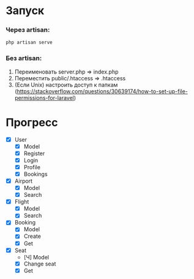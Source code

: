 # Запуск
### Через artisan:
```bash
php artisan serve
```

### Без artisan:
1. Переименовать server.php => index.php
2. Переместить public/.htaccess => .htaccess
3. (Если Unix) настроить доступ к папкам (https://stackoverflow.com/questions/30639174/how-to-set-up-file-permissions-for-laravel)

# Прогресс
- [X] User
	- [X] Model
	- [X] Register
	- [X] Login
	- [X] Profile
	- [X] Bookings
- [X] Airport
	- [X] Model
	- [X] Search
- [X] Flight
	- [X] Model
	- [X] Search
- [X] Booking
	- [X] Model
	- [X] Create
	- [X] Get
- [X] Seat
	- [Ч] Model
	- [X] Change seat
	- [X] Get